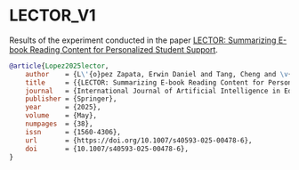# LECTOR_V1
Results of the experiment conducted in the paper [LECTOR: Summarizing E-book Reading Content for Personalized Student Support](https://doi.org/10.1007/s40593-025-00478-6).

```bibtex
@article{Lopez2025lector,
    author    = {L\'{o}pez Zapata, Erwin Daniel and Tang, Cheng and \v{S}v\'{a}bensk\'{y}, Valdemar and Okubo, Fumiya and Shimada, Atsushi},
    title     = {{LECTOR: Summarizing E-book Reading Content for Personalized Student Support}},
    journal   = {International Journal of Artificial Intelligence in Education},
    publisher = {Springer},
    year      = {2025},
    volume    = {May},
    numpages  = {38},
    issn      = {1560-4306},
    url       = {https://doi.org/10.1007/s40593-025-00478-6},
    doi       = {10.1007/s40593-025-00478-6},
}
```
